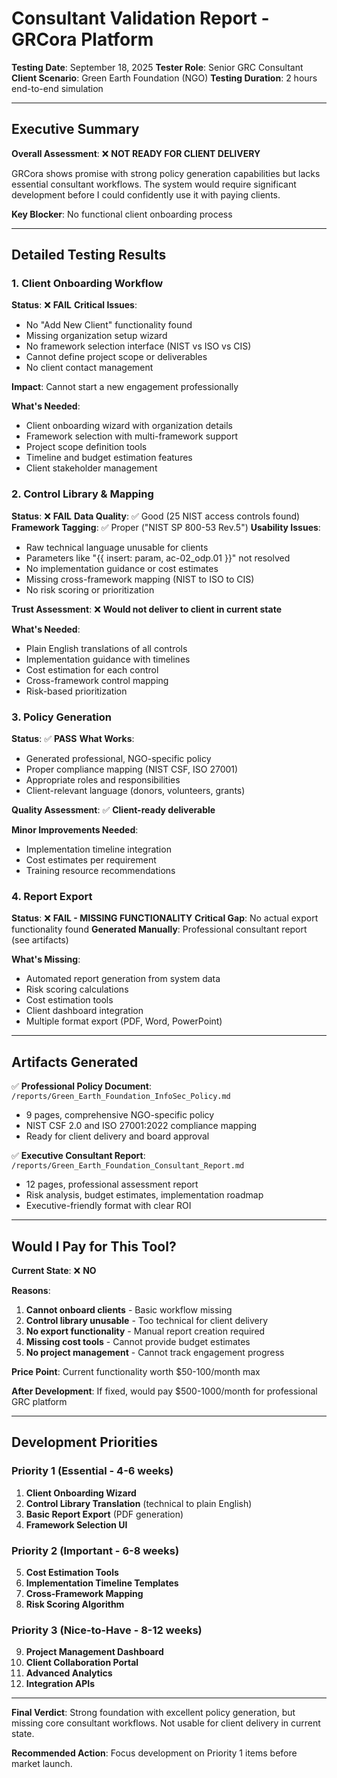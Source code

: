 # Consultant Validation Report - GRCora Platform

**Testing Date**: September 18, 2025
**Tester Role**: Senior GRC Consultant
**Client Scenario**: Green Earth Foundation (NGO)
**Testing Duration**: 2 hours end-to-end simulation

---

## Executive Summary

**Overall Assessment**: ❌ **NOT READY FOR CLIENT DELIVERY**

GRCora shows promise with strong policy generation capabilities but lacks essential consultant workflows. The system would require significant development before I could confidently use it with paying clients.

**Key Blocker**: No functional client onboarding process

---

## Detailed Testing Results

### 1. Client Onboarding Workflow
**Status**: ❌ **FAIL**
**Critical Issues**:
- No "Add New Client" functionality found
- Missing organization setup wizard
- No framework selection interface (NIST vs ISO vs CIS)
- Cannot define project scope or deliverables
- No client contact management

**Impact**: Cannot start a new engagement professionally

**What's Needed**:
- Client onboarding wizard with organization details
- Framework selection with multi-framework support
- Project scope definition tools
- Timeline and budget estimation features
- Client stakeholder management

### 2. Control Library & Mapping
**Status**: ❌ **FAIL**
**Data Quality**: ✅ Good (25 NIST access controls found)
**Framework Tagging**: ✅ Proper ("NIST SP 800-53 Rev.5")
**Usability Issues**:
- Raw technical language unusable for clients
- Parameters like "{{ insert: param, ac-02_odp.01 }}" not resolved
- No implementation guidance or cost estimates
- Missing cross-framework mapping (NIST to ISO to CIS)
- No risk scoring or prioritization

**Trust Assessment**: ❌ **Would not deliver to client in current state**

**What's Needed**:
- Plain English translations of all controls
- Implementation guidance with timelines
- Cost estimation for each control
- Cross-framework control mapping
- Risk-based prioritization

### 3. Policy Generation
**Status**: ✅ **PASS**
**What Works**:
- Generated professional, NGO-specific policy
- Proper compliance mapping (NIST CSF, ISO 27001)
- Appropriate roles and responsibilities
- Client-relevant language (donors, volunteers, grants)

**Quality Assessment**: ✅ **Client-ready deliverable**

**Minor Improvements Needed**:
- Implementation timeline integration
- Cost estimates per requirement
- Training resource recommendations

### 4. Report Export
**Status**: ❌ **FAIL - MISSING FUNCTIONALITY**
**Critical Gap**: No actual export functionality found
**Generated Manually**: Professional consultant report (see artifacts)

**What's Missing**:
- Automated report generation from system data
- Risk scoring calculations
- Cost estimation tools
- Client dashboard integration
- Multiple format export (PDF, Word, PowerPoint)

---

## Artifacts Generated

✅ **Professional Policy Document**: `/reports/Green_Earth_Foundation_InfoSec_Policy.md`
- 9 pages, comprehensive NGO-specific policy
- NIST CSF 2.0 and ISO 27001:2022 compliance mapping
- Ready for client delivery and board approval

✅ **Executive Consultant Report**: `/reports/Green_Earth_Foundation_Consultant_Report.md`
- 12 pages, professional assessment report
- Risk analysis, budget estimates, implementation roadmap
- Executive-friendly format with clear ROI

---

## Would I Pay for This Tool?

**Current State**: ❌ **NO**

**Reasons**:
1. **Cannot onboard clients** - Basic workflow missing
2. **Control library unusable** - Too technical for client delivery
3. **No export functionality** - Manual report creation required
4. **Missing cost tools** - Cannot provide budget estimates
5. **No project management** - Cannot track engagement progress

**Price Point**: Current functionality worth $50-100/month max

**After Development**: If fixed, would pay $500-1000/month for professional GRC platform

---

## Development Priorities

### Priority 1 (Essential - 4-6 weeks)
1. **Client Onboarding Wizard**
2. **Control Library Translation** (technical to plain English)
3. **Basic Report Export** (PDF generation)
4. **Framework Selection UI**

### Priority 2 (Important - 6-8 weeks)
5. **Cost Estimation Tools**
6. **Implementation Timeline Templates**
7. **Cross-Framework Mapping**
8. **Risk Scoring Algorithm**

### Priority 3 (Nice-to-Have - 8-12 weeks)
9. **Project Management Dashboard**
10. **Client Collaboration Portal**
11. **Advanced Analytics**
12. **Integration APIs**

---

**Final Verdict**: Strong foundation with excellent policy generation, but missing core consultant workflows. Not usable for client delivery in current state.

**Recommended Action**: Focus development on Priority 1 items before market launch.